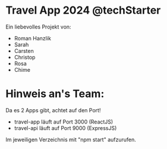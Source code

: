 # Travel App 2024 @techStarter

Ein liebevolles Projekt von:
- Roman Hanzlik
- Sarah
- Carsten
- Christop
- Rosa
- Chime

# Hinweis an's Team:
Da es 2 Apps gibt, achtet auf den Port!
- travel-app läuft auf Port 3000 (ReactJS)
- travel-api läuft auf Port 9000 (ExpressJS)

Im jeweiligen Verzeichnis mit "npm start" aufzurufen.
